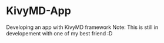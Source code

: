 # KivyMD-App
Developing an app with KivyMD framework
Note: This is still in developement with one of my best friend :D
